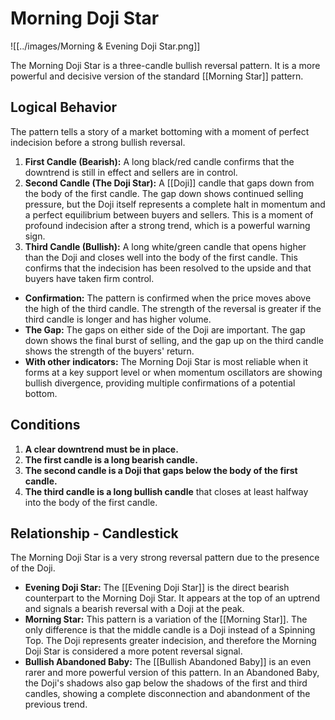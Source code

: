# Morning Doji Star

![[../images/Morning & Evening Doji Star.png]]

The Morning Doji Star is a three-candle bullish reversal pattern. It is a more powerful and decisive version of the standard [[Morning Star]] pattern.

## Logical Behavior

The pattern tells a story of a market bottoming with a moment of perfect indecision before a strong bullish reversal.

1.  **First Candle (Bearish):** A long black/red candle confirms that the downtrend is still in effect and sellers are in control.
2.  **Second Candle (The Doji Star):** A [[Doji]] candle that gaps down from the body of the first candle. The gap down shows continued selling pressure, but the Doji itself represents a complete halt in momentum and a perfect equilibrium between buyers and sellers. This is a moment of profound indecision after a strong trend, which is a powerful warning sign.
3.  **Third Candle (Bullish):** A long white/green candle that opens higher than the Doji and closes well into the body of the first candle. This confirms that the indecision has been resolved to the upside and that buyers have taken firm control.

- **Confirmation:** The pattern is confirmed when the price moves above the high of the third candle. The strength of the reversal is greater if the third candle is longer and has higher volume.
- **The Gap:** The gaps on either side of the Doji are important. The gap down shows the final burst of selling, and the gap up on the third candle shows the strength of the buyers' return.
- **With other indicators:** The Morning Doji Star is most reliable when it forms at a key support level or when momentum oscillators are showing bullish divergence, providing multiple confirmations of a potential bottom.

## Conditions

1.  **A clear downtrend must be in place.**
2.  **The first candle is a long bearish candle.**
3.  **The second candle is a Doji that gaps below the body of the first candle.**
4.  **The third candle is a long bullish candle** that closes at least halfway into the body of the first candle.

## Relationship - Candlestick

The Morning Doji Star is a very strong reversal pattern due to the presence of the Doji.

- **Evening Doji Star:** The [[Evening Doji Star]] is the direct bearish counterpart to the Morning Doji Star. It appears at the top of an uptrend and signals a bearish reversal with a Doji at the peak.
- **Morning Star:** This pattern is a variation of the [[Morning Star]]. The only difference is that the middle candle is a Doji instead of a Spinning Top. The Doji represents greater indecision, and therefore the Morning Doji Star is considered a more potent reversal signal.
- **Bullish Abandoned Baby:** The [[Bullish Abandoned Baby]] is an even rarer and more powerful version of this pattern. In an Abandoned Baby, the Doji's shadows also gap below the shadows of the first and third candles, showing a complete disconnection and abandonment of the previous trend.
